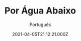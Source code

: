 ---
id: '5075fed5-6f96-4a75-81b1-7731f278ff0f'
type: 'movie' # Filme, Série, Anime
title: "Por Água Abaixo"
synopsis: ["Roddy St. James, o mimado ratinho de estimação, acha que já chegou lá…até que entra literalmente pelo cano e vai parar num submundo de rãs ninjas, ratos-capangas e lesmas cantoras. “Pra rolar de rir.”, diz o Jornal Hoje em Dia de Belo Horizonte. Esta surpreendente a criativa aventura cômica é uma enxurrada de diversão tanto para crianças quanto para adultos.",
]
originalTitle: "Flushed Away"
date: '2021-04-05T21:12:21.000Z'
update: '2021-04-05T21:12:21.000Z'
releaseDate: '2006-10-22T03:00:00.000Z'
imdb:
  rating: '6.6' # 8.5
  id: '' # tt0470752
duration: '1h 25m'
trailer:
  urls: [
    'UVzdqPepzng',
  ]
tags: ['1080p']
genre: ['Animação', 'Aventura', 'Comédia'] #
quality: 'WEBRip' # BluRay, WEB-DL, HDTV, WEB-DL4K, WEB-DLe
format: '.MKV' # MKV, MP4, TS
audio: 'Português, Inglês' # Dublado, Legendado, Dual Audio, Dub & Leg
subtitle: 'Português' # Português, inglês,
size: '4 GB' # 4.8 GB
audioQuality: 10
videoQuality: 10
directors: []
#  - name: 'Lana Wachowski'
#    image: ''
#  - name: 'Lilly Wachowski'
#    image: ''
cast: []
#  - name: 'Keanu Reeves'
#    image: ''
#    characterName: 'Neo'
writers: []
#  - name: ''
#    image: ''
maturityRating:
  age: '' # L , 10, 12, 14, 16, 18
  topics: [''] # Violence, Illegal drugs, Inappropriate Language, Legal Drugs, Sexual Content, Extreme Violence
###########################################
download:
  
  - url: 'magnet:?xt=urn:btih:69B1DFB7983970D4B846AF1B06C222360DF38B62&dn=Por.%c3%81gua.Abaixo.2006.FULLSCREEN.1080p.WEBRip.H264.AC3.5.1.DUAL-MLD-BLUDV&tr=udp%3a%2f%2ftracker.openbittorrent.com%3a80%2fannounce&tr=udp%3a%2f%2ftracker.opentrackr.org%3a1337%2fannounce&tr=https%3a%2f%2ftracker.vectahosting.eu%3a2053%2fannounce&tr=udp%3a%2f%2f9.rarbg.com%3a2770%2fannounce&tr=udp%3a%2f%2fopen.stealth.si%3a80%2fannounce&tr=udp%3a%2f%2fretracker.lanta-net.ru%3a2710%2fannounce&tr=udp%3a%2f%2ftracker.lelux.fi%3a6969%2fannounce&tr=https%3a%2f%2ftracker.fastdownload.xyz%3a443%2fannounce&tr=http%3a%2f%2ftracker1.itzmx.com%3a8080%2fannounce&tr=https%3a%2f%2ft.quic.ws%3a443%2fannounce&tr=udp%3a%2f%2ftracker.iamhansen.xyz%3a2000%2fannounce&tr=udp%3a%2f%2fexplodie.org%3a6969%2fannounce&tr=udp%3a%2f%2fretracker.netbynet.ru%3a2710%2fannounce&tr=udp%3a%2f%2f9.rarbg.to%3a2780%2fannounce&tr=udp%3a%2f%2ftracker.supertracker.net%3a1337%2fannounce&tr=udp%3a%2f%2ftracker.fixr.pro%3a6969%2fannounce&tr=https%3a%2f%2fopentracker.xyz%3a443%2fannounce&tr=udp%3a%2f%2famigacity.xyz%3a6969%2fannounce&tr=udp%3a%2f%2f9.rarbg.me%3a2770%2fannounce&tr=http%3a%2f%2ftracker3.itzmx.com%3a6961%2fannounce&tr=http%3a%2f%2fopen.trackerlist.xyz%3a80%2fannounce&tr=http%3a%2f%2ftracker.gbitt.info%3a80%2fannounce&tr=http%3a%2f%2ftracker.files.fm%3a6969%2fannounce&tr=udp%3a%2f%2ftracker.opentrackr.org%3a1337%2fannounce&tr=udp%3a%2f%2ftracker-udp.gbitt.info%3a80%2fannounce&tr=udp%3a%2f%2ftracker.openbittorrent.com%3a80%2fannounce&tr=udp%3a%2f%2fcarapax.net%3a6969%2fannounce&tr=udp%3a%2f%2ftracker.moeking.me%3a6969%2fannounce&tr=udp%3a%2f%2ftracker.tiny-vps.com%3a6969%2fannounce&tr=udp%3a%2f%2fretracker.hotplug.ru%3a2710%2fannounce&tr=http%3a%2f%2ft.nyaatracker.com%3a80%2fannounce&tr=http%3a%2f%2fbt1.xxxxbt.cc%3a6969%2fannounce&tr=udp%3a%2f%2fipv6.tracker.harry.lu%3a80%2fannounce&tr=udp%3a%2f%2ftracker.coppersurfer.tk%3a6969%2fannounce&tr=udp%3a%2f%2ftracker01.loveapp.com%3a6789%2fannounce&tr=udp%3a%2f%2fopentor.org%3a2710%2fannounce&tr=udp%3a%2f%2fretracker.akado-ural.ru%3'
    resolution: '1080p' # 720p, 1080p, 4K,
    audio: 'Dual Áudio' # Dublado, Legendado, Dual Audio
    size: '' # 4.8 GB
    quality: '' # BluRay, WEB-DL
    format: '' # MKV
images:
  cover: '/assets/movies/por-agua-abaixo.jpg'
  background: '/assets/movies/'
---